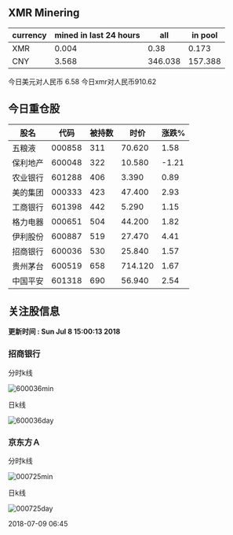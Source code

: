 ## XMR Minering

|currency|mined in last 24 hours|all|in pool|
|---|---|---|---|
|XMR|0.004|0.38|0.173|
|CNY|3.568|346.038|157.388|

今日美元对人民币 6.58	今日xmr对人民币910.62


## 今日重仓股 

|股名|代码|被持数|时价|涨跌%|
|---|---|---|---|---|
|五粮液|000858|311|70.620|1.58|
|保利地产|600048|322|10.580|-1.21|
|农业银行|601288|406|3.390|0.89|
|美的集团|000333|423|47.400|2.93|
|工商银行|601398|442|5.290|1.15|
|格力电器|000651|504|44.200|1.82|
|伊利股份|600887|519|27.470|4.41|
|招商银行|600036|530|25.840|1.57|
|贵州茅台|600519|658|714.120|1.67|
|中国平安|601318|690|56.940|2.54|

## 关注股信息
**更新时间 : Sun Jul  8 15:00:13 2018**
### 招商银行 
分时k线

![600036min](http://image.sinajs.cn/newchart/min/n/sh600036.gif)

日k线

![600036day](http://image.sinajs.cn/newchart/daily/n/sh600036.gif)

### 京东方Ａ 
分时k线

![000725min](http://image.sinajs.cn/newchart/min/n/sz000725.gif)

日k线

![000725day](http://image.sinajs.cn/newchart/daily/n/sz000725.gif)

2018-07-09 06:45
